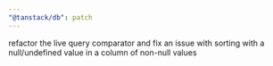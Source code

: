 ```yaml
---
"@tanstack/db": patch
---
```


refactor the live query comparator and fix an issue with sorting with a null/undefined value in a column of non-null values
